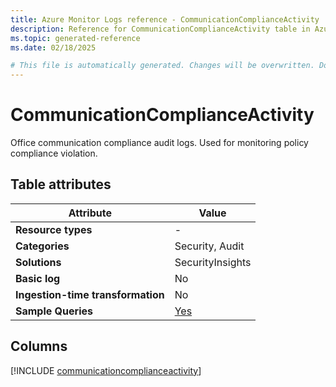 ```yaml
---
title: Azure Monitor Logs reference - CommunicationComplianceActivity
description: Reference for CommunicationComplianceActivity table in Azure Monitor Logs.
ms.topic: generated-reference
ms.date: 02/18/2025

# This file is automatically generated. Changes will be overwritten. Do not change this file directly.
---
```


# CommunicationComplianceActivity

Office communication compliance audit logs. Used for monitoring policy compliance violation.


## Table attributes

|Attribute|Value|
|---|---|
|**Resource types**|-|
|**Categories**|Security, Audit|
|**Solutions**| SecurityInsights|
|**Basic log**|No|
|**Ingestion-time transformation**|No|
|**Sample Queries**|[Yes](/azure/azure-monitor/reference/queries/communicationcomplianceactivity)|



## Columns
  
[!INCLUDE [communicationcomplianceactivity](~/reusable-content/ce-skilling/azure/includes/azure-monitor/reference/tables/communicationcomplianceactivity-include.md)]

